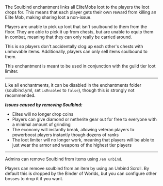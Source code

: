 The Soulbind enchantment links all EliteMobs loot to the players the loot drops for. This means that each player gets their own reward from killing an Elite Mob, making sharing loot a non-issue.

Players are unable to pick up loot that isn't soulbound to them from the floor. They are able to pick it up from chests, but are unable to equip them in combat, meaning that they can only really be carried around. 

This is so players don't accidentally clog up each other's chests with unmovable items. Additionally, players can only sell items soulbound to them.

This enchantment is meant to be used in conjunction with the guild tier loot limiter.


***

Like all enchantments, it can be disabled in the enchantments folder (soulbind.yml, set `isEnabled` to `false`), though this is strongly not recommended.

***Issues caused by removing Soulbind:***
- Elites will no longer drop coins
- Players can give diamond or netherite gear out for free to everyone with a minimal amount of grinding
- The economy will instantly break, allowing veteran players to powerboost players instantly though dozens of ranks
- The loot limiter will no longer work, meaning that players will be able to just wear the armor and weapons of the highest tier players

***

Admins can remove Soulbind from items using `/em unbind`.

Players can remove soulbind from an item by using an Unbind Scroll. By default this is dropped by the Binder of Worlds, but you can configure other bosses to drop it if you want.